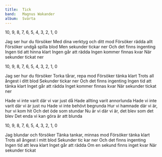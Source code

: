 ```yaml
---
title:  Tick
band:   Magnus Wakander
album:  Svärta
---
```


10, 9, 8, 7, 6, 5, 4, 3, 2, 1, 0

Jag ser hur du försöker
Med dina verktyg och ditt mod
Försöker rädda allt
Försöker undgå spilla blod
Men sekunder tickar ner
Och det finns ingenting
Ingen tid att hinna klart
Ingen går att rädda
Ingen kommer finnas kvar
När sekunder tickat ner

10, 9, 8, 7, 6, 5, 4, 3, 2, 1, 0

Jag ser hur du försöker
Torka tårar, repa mod
Försöker tänka klart
Trots all ångest i ditt blod
Sekunder tickar ner
Och det finns ingenting
Ingen tid att tänka klart
Inget går att rädda
Inget kommer finnas kvar
När sekunder tickat ner

Hade vi inte varit där vi var just då
Hade allting varit annorlunda
Hade vi inte varit där vi är just nu
Hade vi inte behövt begrunda
Hur vi hamnade där vi är, hur vi kom hit
Och det öde som stundar
Nu är vi där vi är, det blev som det blev
Det enda vi kan göra är att blunda

10, 9, 8, 7, 6, 5, 4, 3, 2, 1, 0

Jag blundar och försöker
Tänka tankar, minnas mod 
Försöker tänka klart
Trots all ångest i mitt blod
Sekunder tic kar ner
Och det finns ingenting
Ingen tid att leva klart
Inget går att rädda
Om en sekund finns inget kvar
När sekunder tickat